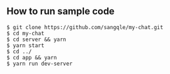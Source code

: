 ## How to run sample code

```git
$ git clone https://github.com/sangqle/my-chat.git
$ cd my-chat
$ cd server && yarn
$ yarn start
$ cd ../
$ cd app && yarn
$ yarn run dev-server

```
